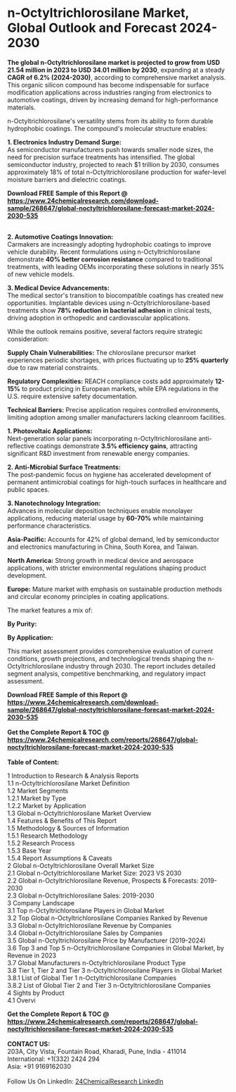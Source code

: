 <h1>n-Octyltrichlorosilane Market, Global Outlook and Forecast 2024-2030</h1><p><strong>The global n-Octyltrichlorosilane market is projected to grow from USD 21.54 million in 2023 to USD 34.01 million by 2030</strong>, expanding at a steady <strong>CAGR of 6.2% (2024-2030)</strong>, according to comprehensive market analysis. This organic silicon compound has become indispensable for surface modification applications across industries ranging from electronics to automotive coatings, driven by increasing demand for high-performance materials.</p><p>n-Octyltrichlorosilane's versatility stems from its ability to form durable hydrophobic coatings. The compound's molecular structure enables:</p><p><strong>1. Electronics Industry Demand Surge:</strong><br>
As semiconductor manufacturers push towards smaller node sizes, the need for precision surface treatments has intensified. The global semiconductor industry, projected to reach $1 trillion by 2030, consumes approximately 18% of total n-Octyltrichlorosilane production for wafer-level moisture barriers and dielectric coatings.</p><div><b>Download FREE Sample of this Report @ 
            <a href="https://www.24chemicalresearch.com/download-sample/268647/global-noctyltrichlorosilane-forecast-market-2024-2030-535">
            https://www.24chemicalresearch.com/download-sample/268647/global-noctyltrichlorosilane-forecast-market-2024-2030-535</a></b></div><br><p><strong>2. Automotive Coatings Innovation:</strong><br>
Carmakers are increasingly adopting hydrophobic coatings to improve vehicle durability. Recent formulations using n-Octyltrichlorosilane demonstrate <strong>40% better corrosion resistance</strong> compared to traditional treatments, with leading OEMs incorporating these solutions in nearly 35% of new vehicle models.</p><p><strong>3. Medical Device Advancements:</strong><br>
The medical sector's transition to biocompatible coatings has created new opportunities. Implantable devices using n-Octyltrichlorosilane-based treatments show <strong>78% reduction in bacterial adhesion</strong> in clinical tests, driving adoption in orthopedic and cardiovascular applications.</p><p>While the outlook remains positive, several factors require strategic consideration:</p><p><strong>Supply Chain Vulnerabilities:</strong> The chlorosilane precursor market experiences periodic shortages, with prices fluctuating up to <strong>25% quarterly</strong> due to raw material constraints.</p><p><strong>Regulatory Complexities:</strong> REACH compliance costs add approximately <strong>12-15%</strong> to product pricing in European markets, while EPA regulations in the U.S. require extensive safety documentation.</p><p><strong>Technical Barriers:</strong> Precise application requires controlled environments, limiting adoption among smaller manufacturers lacking cleanroom facilities.</p><p><strong>1. Photovoltaic Applications:</strong><br>
Next-generation solar panels incorporating n-Octyltrichlorosilane anti-reflective coatings demonstrate <strong>3.5% efficiency gains</strong>, attracting significant R&amp;D investment from renewable energy companies.</p><p><strong>2. Anti-Microbial Surface Treatments:</strong><br>
The post-pandemic focus on hygiene has accelerated development of permanent antimicrobial coatings for high-touch surfaces in healthcare and public spaces.</p><p><strong>3. Nanotechnology Integration:</strong><br>
Advances in molecular deposition techniques enable monolayer applications, reducing material usage by <strong>60-70%</strong> while maintaining performance characteristics.</p><p><strong>Asia-Pacific:</strong> Accounts for 42% of global demand, led by semiconductor and electronics manufacturing in China, South Korea, and Taiwan.</p><p><strong>North America:</strong> Strong growth in medical device and aerospace applications, with stricter environmental regulations shaping product development.</p><p><strong>Europe:</strong> Mature market with emphasis on sustainable production methods and circular economy principles in coating applications.</p><p>The market features a mix of:</p><p><strong>By Purity:</strong></p><p><strong>By Application:</strong></p><p>This market assessment provides comprehensive evaluation of current conditions, growth projections, and technological trends shaping the n-Octyltrichlorosilane industry through 2030. The report includes detailed segment analysis, competitive benchmarking, and regulatory impact assessment.</p><div><b>Download FREE Sample of this Report @ 
            <a href="https://www.24chemicalresearch.com/download-sample/268647/global-noctyltrichlorosilane-forecast-market-2024-2030-535">
            https://www.24chemicalresearch.com/download-sample/268647/global-noctyltrichlorosilane-forecast-market-2024-2030-535</a></b></div><br><div><b>Get the Complete Report & TOC @ 
            <a href="https://www.24chemicalresearch.com/reports/268647/global-noctyltrichlorosilane-forecast-market-2024-2030-535">
            https://www.24chemicalresearch.com/reports/268647/global-noctyltrichlorosilane-forecast-market-2024-2030-535</a></b></div><br>
            <b>Table of Content:</b><p>1 Introduction to Research & Analysis Reports<br />
    1.1 n-Octyltrichlorosilane Market Definition<br />
    1.2 Market Segments<br />
        1.2.1 Market by Type<br />
        1.2.2 Market by Application<br />
    1.3 Global n-Octyltrichlorosilane Market Overview<br />
    1.4 Features & Benefits of This Report<br />
    1.5 Methodology & Sources of Information<br />
        1.5.1 Research Methodology<br />
        1.5.2 Research Process<br />
        1.5.3 Base Year<br />
        1.5.4 Report Assumptions & Caveats<br />
2 Global n-Octyltrichlorosilane Overall Market Size<br />
    2.1 Global n-Octyltrichlorosilane Market Size: 2023 VS 2030<br />
    2.2 Global n-Octyltrichlorosilane Revenue, Prospects & Forecasts: 2019-2030<br />
    2.3 Global n-Octyltrichlorosilane Sales: 2019-2030<br />
3 Company Landscape<br />
    3.1 Top n-Octyltrichlorosilane Players in Global Market<br />
    3.2 Top Global n-Octyltrichlorosilane Companies Ranked by Revenue<br />
    3.3 Global n-Octyltrichlorosilane Revenue by Companies<br />
    3.4 Global n-Octyltrichlorosilane Sales by Companies<br />
    3.5 Global n-Octyltrichlorosilane Price by Manufacturer (2019-2024)<br />
    3.6 Top 3 and Top 5 n-Octyltrichlorosilane Companies in Global Market, by Revenue in 2023<br />
    3.7 Global Manufacturers n-Octyltrichlorosilane Product Type<br />
    3.8 Tier 1, Tier 2 and Tier 3 n-Octyltrichlorosilane Players in Global Market<br />
        3.8.1 List of Global Tier 1 n-Octyltrichlorosilane Companies<br />
        3.8.2 List of Global Tier 2 and Tier 3 n-Octyltrichlorosilane Companies<br />
4 Sights by Product<br />
    4.1 Overvi</p><div><b>Get the Complete Report & TOC @ 
            <a href="https://www.24chemicalresearch.com/reports/268647/global-noctyltrichlorosilane-forecast-market-2024-2030-535">
            https://www.24chemicalresearch.com/reports/268647/global-noctyltrichlorosilane-forecast-market-2024-2030-535</a></b></div><br><b>CONTACT US:</b><br>
            203A, City Vista, Fountain Road, Kharadi, Pune, India - 411014<br>
            International: +1(332) 2424 294<br>
            Asia: +91 9169162030 <br><br>
            Follow Us On LinkedIn: <a href="https://www.linkedin.com/company/24chemicalresearch/">24ChemicalResearch LinkedIn</a>